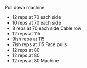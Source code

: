 Pull down machine
- 12 reps at 70 each side
- 10 reps at 70 each side
- 8 reps at 70 each side 
Cable row
- 12 reps at 115
- 9ish reps at 115
- 7ish reps at 115
Face pulls
- 12 reps at 80
- 12 reps at 80
- 12 reps at 80
Machine 